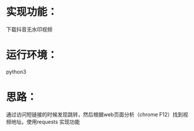 # 实现功能：
下载抖音无水印视频
# 运行环境：
python3
# 思路：
通过访问短链接的时候发现跳转，然后根据web页面分析（chrome F12）找到视频地址。使用requests 实现功能
